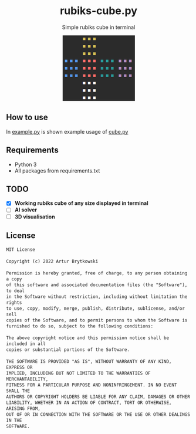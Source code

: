 <h1 align="center">rubiks-cube.py</h1>
<p  align="center">Simple rubiks cube in terminal</p>
<p align="center"><img src='img/cube.png'/></p>

## How to use

In <a href="example.py">example.py</a> is shown example usage of <a href="cube.py">cube.py</a>

## Requirements

- Python 3
- All packages from requirements.txt

## TODO

- [x] **Working rubiks cube of any size displayed in terminal**
- [ ] **AI solver**
- [ ] **3D visualisation**

## License

```
MIT License

Copyright (c) 2022 Artur Brytkowski

Permission is hereby granted, free of charge, to any person obtaining a copy
of this software and associated documentation files (the "Software"), to deal
in the Software without restriction, including without limitation the rights
to use, copy, modify, merge, publish, distribute, sublicense, and/or sell
copies of the Software, and to permit persons to whom the Software is
furnished to do so, subject to the following conditions:

The above copyright notice and this permission notice shall be included in all
copies or substantial portions of the Software.

THE SOFTWARE IS PROVIDED "AS IS", WITHOUT WARRANTY OF ANY KIND, EXPRESS OR
IMPLIED, INCLUDING BUT NOT LIMITED TO THE WARRANTIES OF MERCHANTABILITY,
FITNESS FOR A PARTICULAR PURPOSE AND NONINFRINGEMENT. IN NO EVENT SHALL THE
AUTHORS OR COPYRIGHT HOLDERS BE LIABLE FOR ANY CLAIM, DAMAGES OR OTHER
LIABILITY, WHETHER IN AN ACTION OF CONTRACT, TORT OR OTHERWISE, ARISING FROM,
OUT OF OR IN CONNECTION WITH THE SOFTWARE OR THE USE OR OTHER DEALINGS IN THE
SOFTWARE.
```